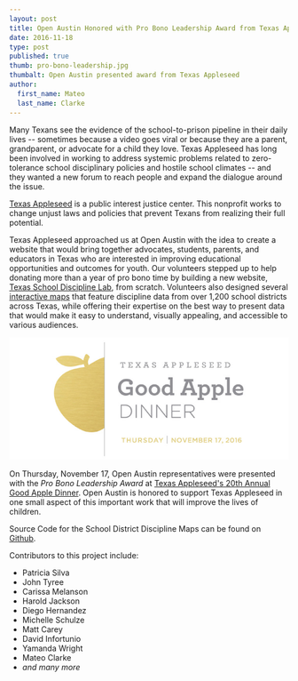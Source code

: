 ```yaml
---
layout: post
title: Open Austin Honored with Pro Bono Leadership Award from Texas Appleseed
date: 2016-11-18
type: post
published: true
thumb: pro-bono-leadership.jpg
thumbalt: Open Austin presented award from Texas Appleseed
author:
  first_name: Mateo
  last_name: Clarke
---
```


Many Texans see the evidence of the school-to-prison pipeline in their daily lives -- sometimes because a video goes viral or because they are a parent, grandparent, or advocate for a child they love. Texas Appleseed has long been involved in working to address systemic problems related to zero-tolerance school disciplinary policies and hostile school climates -- and they wanted a new forum to reach people and expand the dialogue around the issue.

[Texas Appleseed](https://texasappleseed.org/) is a public interest justice center. This nonprofit works to change unjust laws and policies that prevent Texans from realizing their full potential.

Texas Appleseed approached us at Open Austin with the idea to create a website that would bring together advocates, students, parents, and educators in Texas who are interested in improving educational opportunities and outcomes for youth. Our volunteers stepped up to help donating more than a year of pro bono time by building a new website, [Texas School Discipline Lab](http://www.texasdisciplinelab.org/), from scratch. Volunteers also designed several [interactive maps](https://txappleseed.github.io/txappleseedmap/) that feature discipline data from over 1,200 school districts across Texas, while offering their expertise on the best way to present data that would make it easy to understand, visually appealing, and accessible to various audiences.

![Good Apple Dinner program header](/assets/images/good-apple-dinner.jpg)

On Thursday, November 17, Open Austin representatives were presented with the _Pro Bono Leadership Award_ at [Texas Appleseed's 20th Annual Good Apple Dinner](https://texasappleseed.org/good-apple-dinner). Open Austin is honored to support Texas Appleseed in one small aspect of this important work that will improve the lives of children.

Source Code for the School District Discipline Maps can be found on [Github](https://github.com/txappleseed/txappleseedmap).

Contributors to this project include:

- Patricia Silva
- John Tyree
- Carissa Melanson
- Harold Jackson
- Diego Hernandez
- Michelle Schulze
- Matt Carey
- David Infortunio
- Yamanda Wright
- Mateo Clarke
- _and many more_
